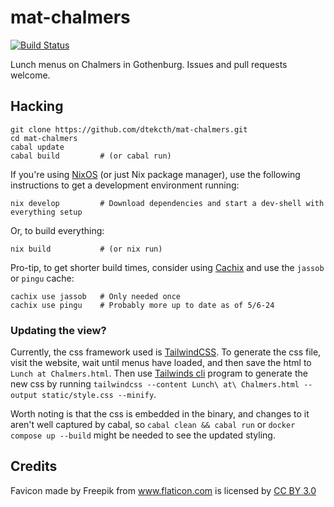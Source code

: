 # mat-chalmers

[![Build Status](https://travis-ci.org/dtekcth/mat-chalmers.svg?branch=master)](https://travis-ci.org/dtekcth/mat-chalmers)

Lunch menus on Chalmers in Gothenburg. Issues and pull requests welcome.

## Hacking

```
git clone https://github.com/dtekcth/mat-chalmers.git
cd mat-chalmers
cabal update
cabal build         # (or cabal run)
```

If you're using [NixOS] (or just Nix package manager), use the
following instructions to get a development environment running:

```
nix develop         # Download dependencies and start a dev-shell with everything setup
```

Or, to build everything:

```
nix build           # (or nix run)
```

Pro-tip, to get shorter build times, consider using [Cachix] and use
the `jassob` or `pingu` cache:

```
cachix use jassob   # Only needed once
cachix use pingu    # Probably more up to date as of 5/6-24
```

### Updating the view?
Currently, the css framework used is [TailwindCSS](https://tailwindcss.com).
To generate the css file, visit the website, wait until menus have loaded, and then save the html to `Lunch at Chalmers.html`.
Then use [Tailwinds cli](https://tailwindcss.com/blog/standalone-cli) program to generate the new css by running `tailwindcss --content Lunch\ at\ Chalmers.html --output static/style.css --minify`.

Worth noting is that the css is embedded in the binary, and changes to it aren't well captured by cabal, so `cabal clean && cabal run` or `docker compose up --build` might be needed to see the updated styling.

## Credits

Favicon made by Freepik from <a href="http://www.flaticon.com"
title="Flaticon">www.flaticon.com</a> is licensed by <a
href="http://creativecommons.org/licenses/by/3.0/" title="Creative
Commons BY 3.0">CC BY 3.0</a>

[nixos]: https://nixos.org/
[cachix]: https://docs.cachix.org/installation
